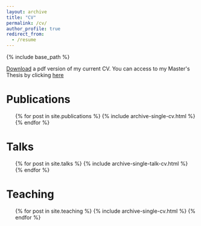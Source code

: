 ```yaml
---
layout: archive
title: "CV"
permalink: /cv/
author_profile: true
redirect_from:
  - /resume
---
```


{% include base_path %}


[Download](https://samymekk.github.io/files/English_CV_Samy.pdf) a pdf version of my current CV. You can access to my Master's Thesis by clicking [here](https://professionsfinancieres.com/sites/professionsfinancieres.com/files/37_MNA_Pricing%20and%20hedging%20of%20XVAs.pdf)



Publications
======
  <ul>{% for post in site.publications %}
    {% include archive-single-cv.html %}
  {% endfor %}</ul>
  
Talks
======
  <ul>{% for post in site.talks %}
    {% include archive-single-talk-cv.html %}
  {% endfor %}</ul>
  
Teaching
======
  <ul>{% for post in site.teaching %}
    {% include archive-single-cv.html %}
  {% endfor %}</ul>
  


